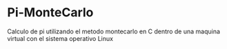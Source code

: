 # Pi-MonteCarlo
Calculo de pi utilizando el metodo montecarlo en C dentro de una maquina virtual con el sistema operativo Linux
